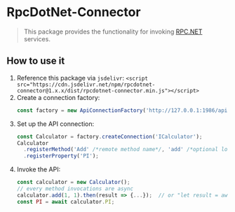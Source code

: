 # RpcDotNet-Connector
> This package provides the functionality for invoking [RPC.NET](https://github.com/Sholtee/rpc ) services.

## How to use it
1. Reference this package via `jsdelivr`: `<script src="https://cdn.jsdelivr.net/npm/rpcdotnet-connector@1.x.x/dist/rpcdotnet-connector.min.js"></script>`
2. Create a connection factory:
   ```js
   const factory = new ApiConnectionFactory('http://127.0.0.1:1986/api/');
   ```
3. Set up the API connection:
   ```js
   const Calculator = factory.createConnection('ICalculator');
   Calculator
     .registerMethod('Add' /*remote method name*/, 'add' /*optional local alias*/)
	 .registerProperty('PI');
   ```
4. Invoke the API:
   ```js
   const calculator = new Calculator();
   // every method invocations are async
   calculator.add(1, 1).then(result => {...});  // or "let result = await calculator.add(1, 1);"
   const PI = await calculator.PI;
   ```